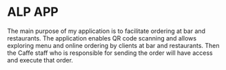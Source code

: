 # ALP APP 

The main purpose of my application is to facilitate ordering at bar and restaurants. The application enables QR code scanning and allows exploring menu and online ordering by clients at bar and restaurants. Then the Caffe staff who is responsible for sending the order will have access and execute that order. 
